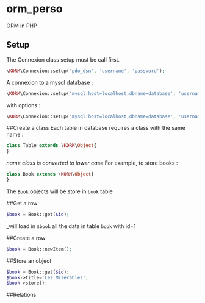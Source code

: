 # orm_perso
ORM in PHP


## Setup

The Connexion class setup must be call first.
``` php
\KORM\Connexion::setup('pdo_dsn', 'username', 'password');
```

A connexion to a mysql database :
``` php
\KORM\Connexion::setup('mysql:host=localhost;dbname=database', 'username', 'password');
```
with options :
``` php
\KORM\Connexion::setup('mysql:host=localhost;dbname=database', 'username', 'password', array(\PDO::MYSQL_ATTR_INIT_COMMAND => 'SET NAMES \'UTF8\''));
```

##Create a class
Each table in database requires a class with the same name :
``` php
class Table extends \KORM\Object{
}
```
_name class is converted to lower case_
For example, to store books :
``` php
class Book extends \KORM\Object{
}
```
The `Book` objects will be store in `book` table

##Get a row
``` php
$book = Book::get($id);
```
_will load in `$book` all the data in table `book` with id=1

##Create a row
``` php
$book = Book::newItem();
```

##Store an object
``` php
$book = Book::get($id);
$book->title='Les Misérables';
$book->store();
```

##Relations


